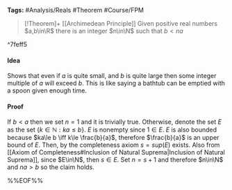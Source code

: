 **Tags:** #Analysis/Reals  #Theorem #Course/FPM 

> [!Theorem]+ [[Archimedean Principle]]
> Given positive real numbers $a,b\in\R$ there is an integer $n\in\N$ such that $b<na$

^7feff5

#### Idea
Shows that even if $a$ is quite small, and $b$ is quite large then some integer multiple of $a$ will exceed $b$. This is like saying a bathtub can be emptied with a spoon given enough time.

#### Proof
If $b<a$ then we set $n=1$ and it is trivially true.
Otherwise, denote the set $E$ as the set $\{ k\in\mathbb{N}: ka\le b \}$. $E$ is nonempty since $1\in E$. $E$ is also bounded because $ka\le b \iff k\le \frac{b}{a}$, therefore $\frac{b}{a}$ is an upper bound of $E$. Then, by the completeness axiom $s = sup(E)$ exists. Also from [[Axiom of Completeness#Inclusion of Natural Suprema|Inclusion of Natural Suprema]], since $E\in\N$, then $s\in E$. Set $n=s +1$ and therefore $n\in\N$ and $na>b$ so the claim holds.

%%EOF%%